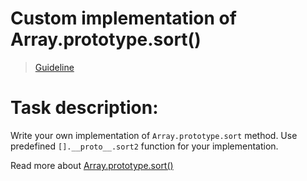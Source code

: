 # Custom implementation of Array.prototype.sort()

> [Guideline](https://github.com/mate-academy/js_task-guideline/blob/master/README.md)

# Task description:

Write your own implementation of `Array.prototype.sort` method. Use predefined `[].__proto__.sort2` function for your implementation.

Read more about [Array.prototype.sort()](https://developer.mozilla.org/en-US/docs/Web/JavaScript/Reference/Global_Objects/Array/sort)
